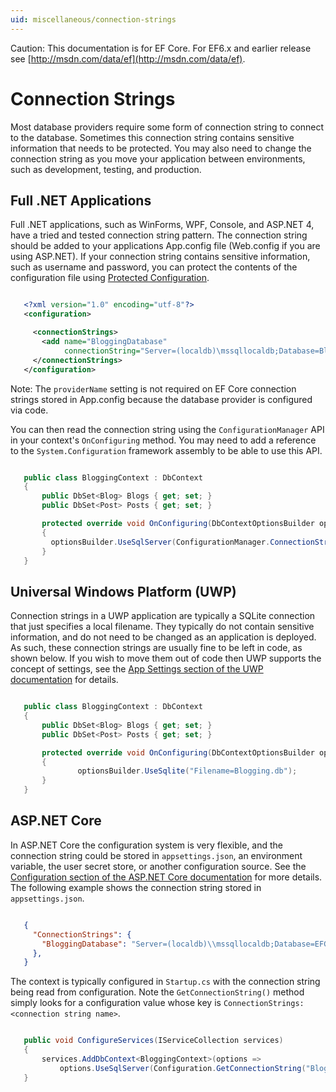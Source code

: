```yaml
---
uid: miscellaneous/connection-strings
---
```

Caution: This documentation is for EF Core. For EF6.x and earlier release see [http://msdn.com/data/ef](http://msdn.com/data/ef).

  # Connection Strings

Most database providers require some form of connection string to connect to the database. Sometimes this connection string contains sensitive information that needs to be protected. You may also need to change the connection string as you move your application between environments, such as development, testing, and production.

  ## Full .NET Applications

Full .NET applications, such as WinForms, WPF, Console, and ASP.NET 4, have a tried and tested connection string pattern. The connection string should be added to your applications App.config file (Web.config if you are using ASP.NET). If your connection string contains sensitive information, such as username and password, you can protect the contents of the configuration file using [Protected Configuration](https://msdn.microsoft.com/en-us/library/53tyfkaw.aspx).

<!-- literal_block {"language": "csharp", "xml:space": "preserve", "classes": [], "backrefs": [], "names": [], "dupnames": [], "highlight_args": {}, "ids": [], "linenos": true} -->

````xml

   <?xml version="1.0" encoding="utf-8"?>
   <configuration>

     <connectionStrings>
       <add name="BloggingDatabase"
            connectionString="Server=(localdb)\mssqllocaldb;Database=Blogging;Trusted_Connection=True;" />
     </connectionStrings>
   </configuration>
   ````

Note: The `providerName` setting is not required on EF Core connection strings stored in App.config because the database provider is configured via code.

You can then read the connection string using the `ConfigurationManager` API in your context's `OnConfiguring` method. You may need to add a reference to the `System.Configuration` framework assembly to be able to use this API.

<!-- literal_block {"language": "csharp", "xml:space": "preserve", "classes": [], "backrefs": [], "names": [], "dupnames": [], "highlight_args": {}, "ids": [], "linenos": true} -->

````c#

   public class BloggingContext : DbContext
   {
       public DbSet<Blog> Blogs { get; set; }
       public DbSet<Post> Posts { get; set; }

       protected override void OnConfiguring(DbContextOptionsBuilder optionsBuilder)
       {
         optionsBuilder.UseSqlServer(ConfigurationManager.ConnectionStrings["BloggingDatabase"].ConnectionString);
       }
   }
   ````

  ## Universal Windows Platform (UWP)

Connection strings in a UWP application are typically a SQLite connection that just specifies a local filename. They typically do not contain sensitive information, and do not need to be changed as an application is deployed. As such, these connection strings are usually fine to be left in code, as shown below. If you wish to move them out of code then UWP supports the concept of settings, see the [App Settings section of the UWP documentation](https://msdn.microsoft.com/windows/uwp/app-settings/store-and-retrieve-app-data) for details.

<!-- literal_block {"language": "csharp", "xml:space": "preserve", "classes": [], "backrefs": [], "names": [], "dupnames": [], "highlight_args": {}, "ids": [], "linenos": true} -->

````c#

   public class BloggingContext : DbContext
   {
       public DbSet<Blog> Blogs { get; set; }
       public DbSet<Post> Posts { get; set; }

       protected override void OnConfiguring(DbContextOptionsBuilder optionsBuilder)
       {
               optionsBuilder.UseSqlite("Filename=Blogging.db");
       }
   }
   ````

  ## ASP.NET Core

In ASP.NET Core the configuration system is very flexible, and the connection string could be stored in `appsettings.json`, an environment variable, the user secret store, or another configuration source. See the [Configuration section of the ASP.NET Core documentation](https://docs.asp.net/en/latest/fundamentals/configuration.html) for more details. The following example shows the connection string stored in `appsettings.json`.

<!-- literal_block {"language": "csharp",", "xml:space": "preserve", "classes": [], "backrefs": [], "names": [], "dupnames": [], "highlight_args": {}, "ids": [], "linenos": true} -->

````json

   {
     "ConnectionStrings": {
       "BloggingDatabase": "Server=(localdb)\\mssqllocaldb;Database=EFGetStarted.ConsoleApp.NewDb;Trusted_Connection=True;"
     },
   }
   ````

The context is typically configured in `Startup.cs` with the connection string being read from configuration. Note the `GetConnectionString()` method simply looks for a configuration value whose key is `ConnectionStrings:<connection string name>`.

<!-- literal_block {"language": "csharp", "xml:space": "preserve", "classes": [], "backrefs": [], "names": [], "dupnames": [], "highlight_args": {}, "ids": [], "linenos": true} -->

````c#

   public void ConfigureServices(IServiceCollection services)
   {
       services.AddDbContext<BloggingContext>(options =>
           options.UseSqlServer(Configuration.GetConnectionString("BloggingDatabase")));
   }
   ````
